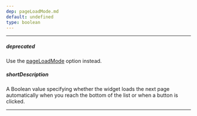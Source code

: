 ```yaml
---
dep: pageLoadMode.md
default: undefined
type: boolean
---
```

---
##### deprecated
Use the [pageLoadMode](/api-reference/10%20UI%20Widgets/dxLookup/1%20Configuration/pageLoadMode.md '{basewidgetpath}/Configuration/#pageLoadMode') option instead.

##### shortDescription
A Boolean value specifying whether the widget loads the next page automatically when you reach the bottom of the list or when a button is clicked.

---
